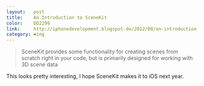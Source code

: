 ```yaml
---
layout:   post
title:    An Introduction to SceneKit
color:    DD2299
link:     http://iphonedevelopment.blogspot.de/2012/08/an-introduction-to-scenekit.html
category: ❤ing
---
```


> SceneKit provides some functionality for creating scenes from scratch right in
> your code, but is primarily designed for working with 3D scene data

This looks pretty interesting, I hope SceneKit makes it to iOS next year.
